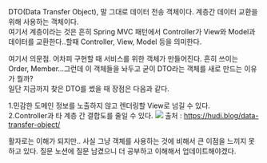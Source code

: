 DTO(Data Transfer Object), 말 그대로 데이터 전송 객체이다. 계층간 데이터 교환을 위해 사용하는 객체이다.<br>
여기서 계층이라는 것은 흔히 Spring MVC 패턴에서 Controller가 View와 Model과 데이터를 교환한다..할때 Controller, View, Model  등을 의미한다.<br>

여기서 의문점. 어차피 구현할 때 서비스를 위한 객체가 만들어진다. 흔히 쓰이는 Order, Member...그런데 이 객체들을 놔두고 굳이 DTO라는 객체를 새로 만드는 이유가 뭘까?<br>
일단 지금까지 찾은 DTO를 썼을 때 장점은 다음과 같다.<br>

1.민감한 도메인 정보를 노출하지 않고 렌더링할 View로 넘길 수 있다.<br>
2.Controller과 타 계층 간 결합도를 줄일 수 있다.
<img src="https://hudi.blog/static/9a11ff7dc9390be191f60fac775079fb/5c3fb/dto.png">
출처 : https://hudi.blog/data-transfer-object/

활자로는 이해가 되지만.. 사실 그냥 객체를 사용하는 것에 비해서 큰 이점을 느끼지 못하고 있다. 질문 노션에 질문 남겼으니 더 공부하고 이해해서 업데이트해야겠다.